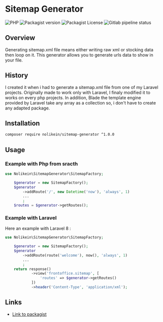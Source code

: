 # Sitemap Generator

![PHP](https://img.shields.io/packagist/php-v/nolikein/sitemap-generator) ![Packagist version](https://img.shields.io/packagist/v/nolikein/sitemap-generator) ![Packagist License](https://img.shields.io/packagist/l/nolikein/sitemap-generator) ![Gitlab pipeline status](https://img.shields.io/gitlab/pipeline/Come-Wasik/sitemap-generator/master)

## Overview

Generating sitemap.xml file means either writing raw xml or stocking data then loop on it. This generator allows you to generate urls data to show in your file.

## History

I created it when i had to generate a sitemap.xml file from one of my Laravel projects. Originally made to work only with Laravel, I finaly modified it to works on every php projects. In addition, Blade the template engine provided by Laravel take any array as a collection so, i don't have to create any adapted package.

## Installation

```bash
composer require nolikein/sitemap-generator ^1.0.0
```

## Usage

### Example with Php from sracth

```php
use Nolikein\SitemapGenerator\SitemapFactory;

    $generator = new SitemapFactory();
    $generator
        ->addRoute('/', new Datetime('now'), 'always', 1)
        ...
        ;
    $routes = $generator->getRoutes();
```

### Example with Laravel
Here an example with Laravel 8 :

```php
use Nolikein\SitemapGenerator\SitemapFactory;

    $generator = new SitemapFactory();
    $generator
        ->addRoute(route('welcome'), now(), 'always', 1)
        ...
        ;
    return response()
            ->view('frontoffice.sitemap', [
                'routes' => $generator->getRoutes()
            ])
            ->header('Content-Type', 'application/xml');

```

## Links

+ [Link to packagist](https://packagist.org/packages/nolikein/sitemap-generator)